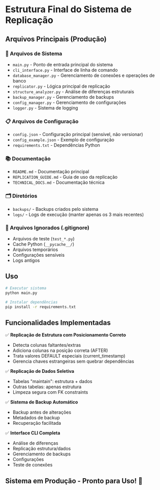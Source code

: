 # Estrutura Final do Sistema de Replicação

## Arquivos Principais (Produção)

### 🔧 Arquivos de Sistema
- `main.py` - Ponto de entrada principal do sistema
- `cli_interface.py` - Interface de linha de comando
- `database_manager.py` - Gerenciamento de conexões e operações de banco
- `replicator.py` - Lógica principal de replicação
- `structure_analyzer.py` - Análise de diferenças estruturais
- `backup_manager.py` - Gerenciamento de backups
- `config_manager.py` - Gerenciamento de configurações
- `logger.py` - Sistema de logging

### 📋 Arquivos de Configuração
- `config.json` - Configuração principal (sensível, não versionar)
- `config_example.json` - Exemplo de configuração
- `requirements.txt` - Dependências Python

### 📚 Documentação
- `README.md` - Documentação principal
- `REPLICATION_GUIDE.md` - Guia de uso da replicação
- `TECHNICAL_DOCS.md` - Documentação técnica

### 🗂️ Diretórios
- `backups/` - Backups criados pelo sistema
- `logs/` - Logs de execução (manter apenas os 3 mais recentes)

### 🚫 Arquivos Ignorados (.gitignore)
- Arquivos de teste (`test_*.py`)
- Cache Python (`__pycache__/`)
- Arquivos temporários
- Configurações sensíveis
- Logs antigos

## Uso

```bash
# Executar sistema
python main.py

# Instalar dependências
pip install -r requirements.txt
```

## Funcionalidades Implementadas

✅ **Replicação de Estrutura com Posicionamento Correto**
- Detecta colunas faltantes/extras
- Adiciona colunas na posição correta (AFTER)
- Trata valores DEFAULT especiais (current_timestamp)
- Gerencia chaves estrangeiras sem quebrar dependências

✅ **Replicação de Dados Seletiva**
- Tabelas "maintain": estrutura + dados
- Outras tabelas: apenas estrutura
- Limpeza segura com FK constraints

✅ **Sistema de Backup Automático**
- Backup antes de alterações
- Metadados de backup
- Recuperação facilitada

✅ **Interface CLI Completa**
- Análise de diferenças
- Replicação estrutura/dados
- Gerenciamento de backups
- Configurações
- Teste de conexões

## Sistema em Produção - Pronto para Uso! 🚀
